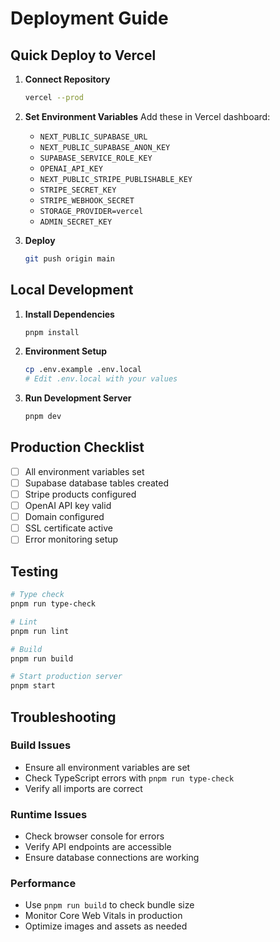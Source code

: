 # Deployment Guide

## Quick Deploy to Vercel

1. **Connect Repository**
   ```bash
   vercel --prod
   ```

2. **Set Environment Variables**
   Add these in Vercel dashboard:
   - `NEXT_PUBLIC_SUPABASE_URL`
   - `NEXT_PUBLIC_SUPABASE_ANON_KEY`
   - `SUPABASE_SERVICE_ROLE_KEY`
   - `OPENAI_API_KEY`
   - `NEXT_PUBLIC_STRIPE_PUBLISHABLE_KEY`
   - `STRIPE_SECRET_KEY`
   - `STRIPE_WEBHOOK_SECRET`
   - `STORAGE_PROVIDER=vercel`
   - `ADMIN_SECRET_KEY`

3. **Deploy**
   ```bash
   git push origin main
   ```

## Local Development

1. **Install Dependencies**
   ```bash
   pnpm install
   ```

2. **Environment Setup**
   ```bash
   cp .env.example .env.local
   # Edit .env.local with your values
   ```

3. **Run Development Server**
   ```bash
   pnpm dev
   ```

## Production Checklist

- [ ] All environment variables set
- [ ] Supabase database tables created
- [ ] Stripe products configured
- [ ] OpenAI API key valid
- [ ] Domain configured
- [ ] SSL certificate active
- [ ] Error monitoring setup

## Testing

```bash
# Type check
pnpm run type-check

# Lint
pnpm run lint

# Build
pnpm run build

# Start production server
pnpm start
```

## Troubleshooting

### Build Issues
- Ensure all environment variables are set
- Check TypeScript errors with `pnpm run type-check`
- Verify all imports are correct

### Runtime Issues
- Check browser console for errors
- Verify API endpoints are accessible
- Ensure database connections are working

### Performance
- Use `pnpm run build` to check bundle size
- Monitor Core Web Vitals in production
- Optimize images and assets as needed
